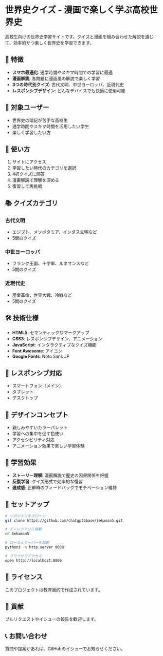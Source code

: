 # 世界史クイズ - 漫画で楽しく学ぶ高校世界史

高校生向けの世界史学習サイトです。クイズと漫画を組み合わせた解説を通じて、効率的かつ楽しく世界史を学習できます。

## 🎯 特徴

- **スマホ最適化**: 通学時間やスキマ時間での学習に最適
- **漫画解説**: 各問題に漫画風の解説で楽しく学習
- **3つの時代別クイズ**: 古代文明、中世ヨーロッパ、近現代史
- **レスポンシブデザイン**: どんなデバイスでも快適に使用可能

## 📱 対象ユーザー

- 世界史の暗記が苦手な高校生
- 通学時間やスキマ時間を活用したい学生
- 楽しく学習したい方

## 🚀 使い方

1. サイトにアクセス
2. 学習したい時代のカテゴリを選択
3. 4択クイズに回答
4. 漫画解説で理解を深める
5. 復習して再挑戦

## 📚 クイズカテゴリ

### 古代文明
- エジプト、メソポタミア、インダス文明など
- 5問のクイズ

### 中世ヨーロッパ
- フランク王国、十字軍、ルネサンスなど
- 5問のクイズ

### 近現代史
- 産業革命、世界大戦、冷戦など
- 5問のクイズ

## 🛠️ 技術仕様

- **HTML5**: セマンティックなマークアップ
- **CSS3**: レスポンシブデザイン、アニメーション
- **JavaScript**: インタラクティブなクイズ機能
- **Font Awesome**: アイコン
- **Google Fonts**: Noto Sans JP

## 📱 レスポンシブ対応

- スマートフォン（メイン）
- タブレット
- デスクトップ

## 🎨 デザインコンセプト

- 親しみやすいカラーパレット
- 学習への集中を促す色使い
- アクセシビリティ対応
- アニメーション効果で楽しい学習体験

## 📖 学習効果

- **ストーリー理解**: 漫画解説で歴史の因果関係を把握
- **反復学習**: クイズ形式で効率的な復習
- **達成感**: 正解時のフィードバックでモチベーション維持

## 🔧 セットアップ

```bash
# リポジトリをクローン
git clone https://github.com/chatgpt5base/Sekaman5.git

# ディレクトリに移動
cd Sekaman5

# ローカルサーバーを起動
python3 -m http.server 8000

# ブラウザでアクセス
open http://localhost:8000
```

## 📄 ライセンス

このプロジェクトは教育目的で作成されています。

## 🤝 貢献

プルリクエストやイシューの報告を歓迎します。

## 📞 お問い合わせ

質問や提案があれば、GitHubのイシューでお知らせください。
